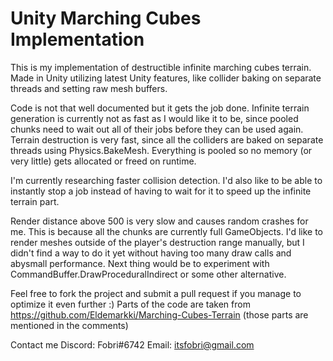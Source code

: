# Unity Marching Cubes Implementation
This is my implementation of destructible infinite marching cubes terrain. Made in Unity utilizing latest Unity features, like collider baking on separate threads and setting raw mesh buffers.

Code is not that well documented but it gets the job done. Infinite terrain generation is currently not as fast as I would like it to be, since pooled chunks need to wait out all of their jobs before they can be used again. Terrain destruction is very fast, since all the colliders are baked on separate threads using Physics.BakeMesh. Everything is pooled so no memory (or very little) gets allocated or freed on runtime.

I'm currently researching faster collision detection. I'd also like to be able to instantly stop a job instead of having to wait for it to speed up the infinite terrain part.

Render distance above 500 is very slow and causes random crashes for me. This is because all the chunks are currently full GameObjects. I'd like to render meshes outside of the player's destruction range manually, but I didn't find a way to do it yet without having too many draw calls and abysmall performance. Next thing would be to experiment with CommandBuffer.DrawProceduralIndirect or some other alternative.

Feel free to fork the project and submit a pull request if you manage to optimize it even further :)
Parts of the code are taken from https://github.com/Eldemarkki/Marching-Cubes-Terrain (those parts are mentioned in the comments)

Contact me
Discord: Fobri#6742
Email: itsfobri@gmail.com
